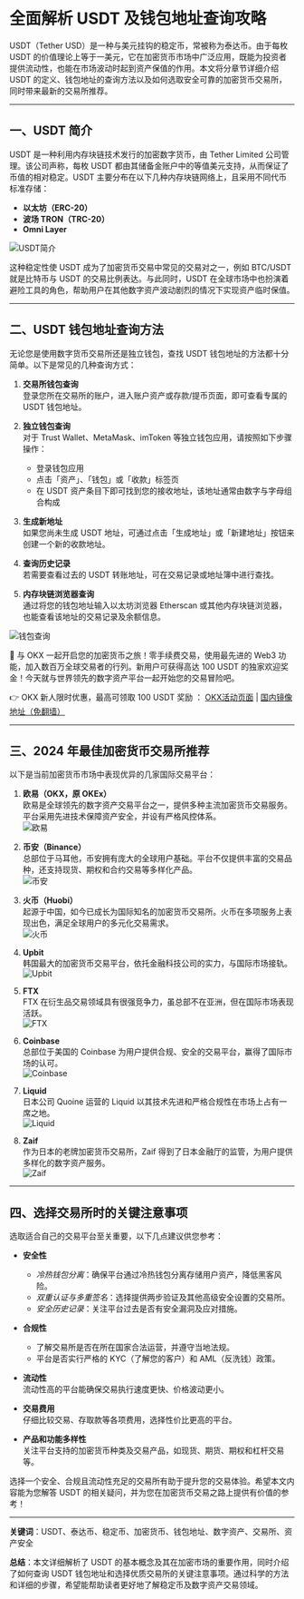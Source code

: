 # 全面解析 USDT 及钱包地址查询攻略

USDT（Tether USD）是一种与美元挂钩的稳定币，常被称为泰达币。由于每枚 USDT 的价值理论上等于一美元，它在加密货币市场中广泛应用，既能为投资者提供流动性，也能在市场波动时起到资产保值的作用。本文将分章节详细介绍 USDT 的定义、钱包地址的查询方法以及如何选取安全可靠的加密货币交易所，同时带来最新的交易所推荐。

---

## 一、USDT 简介

USDT 是一种利用内存块链技术发行的加密数字货币，由 Tether Limited 公司管理。该公司声称，每枚 USDT 都由其储备金账户中的等值美元支持，从而保证了币值的相对稳定。USDT 主要分布在以下几种内存块链网络上，且采用不同代币标准存储：

- **以太坊（ERC-20）**
- **波场 TRON（TRC-20）**
- **Omni Layer**

![USDT简介](https://www.jmhbdh.com/wp-content/img/25282558320298.webp)

这种稳定性使 USDT 成为了加密货币交易中常见的交易对之一，例如 BTC/USDT 就是比特币与 USDT 的交易比例表达。与此同时，USDT 在全球市场中也扮演着避险工具的角色，帮助用户在其他数字资产波动剧烈的情况下实现资产临时保值。

---

## 二、USDT 钱包地址查询方法

无论您是使用数字货币交易所还是独立钱包，查找 USDT 钱包地址的方法都十分简单。以下是常见的几种查询方式：

1. **交易所钱包查询**  
   登录您所在交易所的账户，进入账户资产或存款/提币页面，即可查看专属的 USDT 钱包地址。

2. **独立钱包查询**  
   对于 Trust Wallet、MetaMask、imToken 等独立钱包应用，请按照如下步骤操作：  
   - 登录钱包应用  
   - 点击「资产」、「钱包」或「收款」标签页  
   - 在 USDT 资产条目下即可找到您的接收地址，该地址通常由数字与字母组合构成

3. **生成新地址**  
   如果您尚未生成 USDT 地址，可通过点击「生成地址」或「新建地址」按钮来创建一个新的收款地址。

4. **查询历史记录**  
   若需要查看过去的 USDT 转账地址，可在交易记录或地址簿中进行查找。

5. **内存块链浏览器查询**  
   通过将您的钱包地址输入以太坊浏览器 Etherscan 或其他内存块链浏览器，也能查看该地址的交易记录及余额信息。

![钱包查询](https://www.jmhbdh.com/wp-content/img/29998677281.webp)

🚀 与 OKX 一起开启您的加密货币之旅！零手续费交易，使用最先进的 Web3 功能，加入数百万全球交易者的行列。新用户可获得高达 100 USDT 的独家欢迎奖金！今天就与世界领先的数字资产平台一起开始您的交易冒险吧。

👉 OKX 新人限时优惠，最高可领取 100 USDT 奖励 ： [OKX活动页面](https://bit.ly/OKXe) | [国内镜像地址（免翻墙）](https://bit.ly/okX)

---

## 三、2024 年最佳加密货币交易所推荐

以下是当前加密货币市场中表现优异的几家国际交易平台：

1. **欧易（OKX，原 OKEx）**  
   欧易是全球领先的数字资产交易平台之一，提供多种主流加密货币交易服务。平台采用先进技术保障资产安全，并设有严格风控体系。  
   ![欧易](https://www.jmhbdh.com/wp-content/img/5482929565.webp)

2. **币安（Binance）**  
   总部位于马耳他，币安拥有庞大的全球用户基础。平台不仅提供丰富的交易品种，还支持现货、期权和合约交易等多样化产品。  
   ![币安](https://www.jmhbdh.com/wp-content/img/46838546664.webp)

3. **火币（Huobi）**  
   起源于中国，如今已成长为国际知名的加密货币交易所。火币在多项服务上表现出色，满足全球用户的多元化交易需求。  
   ![火币](https://www.jmhbdh.com/wp-content/img/5559796242.webp)

4. **Upbit**  
   韩国最大的加密货币交易平台，依托金融科技公司的实力，与国际市场接轨。  
   ![Upbit](https://www.jmhbdh.com/wp-content/img/1427801427233573.webp)

5. **FTX**  
   FTX 在衍生品交易领域具有很强竞争力，虽总部不在亚洲，但在国际市场表现活跃。  
   ![FTX](https://www.jmhbdh.com/wp-content/img/088003733840323.webp)

6. **Coinbase**  
   总部位于美国的 Coinbase 为用户提供合规、安全的交易平台，赢得了国际市场的认可。  
   ![Coinbase](https://www.jmhbdh.com/wp-content/img/050905486047.webp)

7. **Liquid**  
   日本公司 Quoine 运营的 Liquid 以其技术先进和严格合规性在市场上占有一席之地。  
   ![Liquid](https://www.jmhbdh.com/wp-content/img/2816263393.webp)

8. **Zaif**  
   作为日本的老牌加密货币交易所，Zaif 得到了日本金融厅的监管，为用户提供多样化的数字资产服务。  
   ![Zaif](https://www.jmhbdh.com/wp-content/img/924168968161.webp)

---

## 四、选择交易所时的关键注意事项

选取适合自己的交易平台至关重要，以下几点建议供您参考：

- **安全性**  
  - *冷热钱包分离*：确保平台通过冷热钱包分离存储用户资产，降低黑客风险。  
  - *双重认证与多重签名*：选择提供两步验证及其他高级安全设置的交易所。  
  - *安全历史记录*：关注平台过去是否有安全漏洞及应对措施。

- **合规性**  
  - 了解交易所是否在所在国家合法运营，并遵守当地法规。  
  - 平台是否实行严格的 KYC（了解您的客户）和 AML（反洗钱）政策。

- **流动性**  
  流动性高的平台能确保交易执行速度更快、价格波动更小。

- **交易费用**  
  仔细比较交易、存取款等各项费用，选择性价比更高的平台。

- **产品和功能多样性**  
  关注平台支持的加密货币种类及交易产品，如现货、期货、期权和杠杆交易等。

选择一个安全、合规且流动性充足的交易所有助于提升您的交易体验。希望本文内容能为您解答 USDT 的相关疑问，并为您在加密货币交易之路上提供有价值的参考！

---
**关键词**：USDT、泰达币、稳定币、加密货币、钱包地址、数字资产、交易所、资产安全

**总结**：本文详细解析了 USDT 的基本概念及其在加密市场的重要作用，同时介绍了如何查询 USDT 钱包地址和选择优质交易所的关键注意事项。通过科学的方法和详细的步骤，希望能帮助读者更好地了解稳定币及数字资产交易领域。